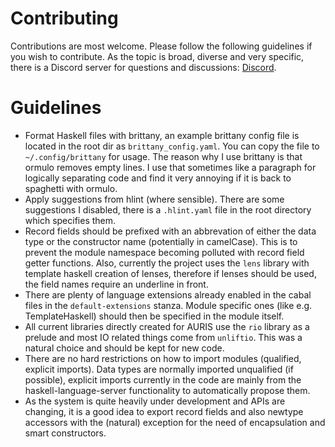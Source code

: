 # Contributing

Contributions are most welcome. Please follow the following guidelines if you wish to contribute. As the topic is broad, diverse and 
very specific, there is a Discord server for questions and discussions: [Discord](https://discord.gg/jEdJxfVd).

# Guidelines

 * Format Haskell files with brittany, an example brittany config file is located in the root dir as `brittany_config.yaml`. You can copy the file to `~/.config/brittany` for usage. The reason why I use brittany is that ormulo removes empty lines. I use that sometimes like a paragraph for logically separating code and find it very annoying if it is back to spaghetti with ormulo.
 * Apply suggestions from hlint (where sensible). There are some suggestions I disabled, there is a `.hlint.yaml` file in the root directory which specifies them.
 * Record fields should be prefixed with an abbrevation of either the data type or the constructor name (potentially in camelCase). This is to prevent the module namespace becoming polluted with record field getter functions. Also, currently the project uses the `lens` library with template haskell creation of lenses, therefore if lenses should be used, the field names require an underline in front.
 * There are plenty of language extensions already enabled in the cabal files in the `default-extensions` stanza. Module specific ones (like e.g. TemplateHaskell) should then be specified in the module itself.
 * All current libraries directly created for AURIS use the `rio` library as a prelude and most IO related things come from `unliftio`. This was a natural choice and should be kept for new code.
 * There are no hard restrictions on how to import modules (qualified, explicit imports). Data types are normally imported unqualified (if possible), explicit imports currently in the code are mainly from the haskell-language-server functionality to automatically propose them.
 * As the system is quite heavily under development and APIs are changing, it is a good idea to export record fields and also newtype accessors with the (natural) exception for the need of encapsulation and smart constructors.
 
